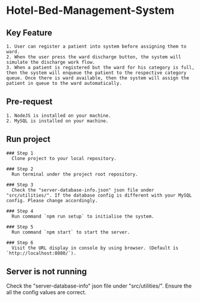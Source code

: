 # Hotel-Bed-Management-System
  ## Key Feature
    1. User can register a patient into system before assigning them to ward.
    2. When the user press the ward discharge button, the system will simulate the discharge work flow.
    3. When a patient is registered but the ward for his category is full, then the system will enqueue the patient to the respective category queue. Once there is ward available, then the system will assign the patient in queue to the ward automatically.


  ## Pre-request
    1. NodeJS is installed on your machine.
    2. MySQL is installed on your machine.

  ## Run project

    ### Step 1
      Clone project to your local repository.

    ### Step 2
      Run terminal under the project root repository.

    ### Step 3
      Check the "server-database-info.json" json file under "src/utilities/". If the database config is different with your MySQL config. Please change accordingly.

    ### Step 4
      Run command `npm run setup` to initialise the system.

    ### Step 5
      Run command `npm start` to start the server.

    ### Step 6
      Visit the URL display in console by using browser. (Default is `http://localhost:8080/`).

  ## Server is not running
  Check the "server-database-info" json file under "src/utilities/". Ensure the all the config values are correct.
